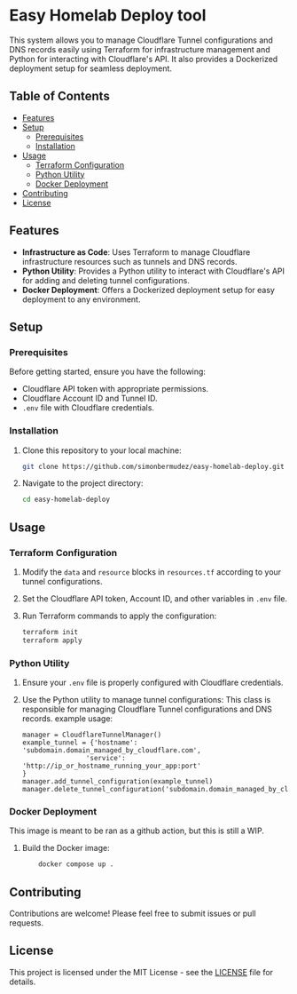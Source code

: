 # Easy Homelab Deploy tool

This system allows you to manage Cloudflare Tunnel configurations and DNS records easily using Terraform for infrastructure management and Python for interacting with Cloudflare's API. It also provides a Dockerized deployment setup for seamless deployment.

## Table of Contents

- [Features](#features)
- [Setup](#setup)
  - [Prerequisites](#prerequisites)
  - [Installation](#installation)
- [Usage](#usage)
  - [Terraform Configuration](#terraform-configuration)
  - [Python Utility](#python-utility)
  - [Docker Deployment](#docker-deployment)
- [Contributing](#contributing)
- [License](#license)

## Features

- **Infrastructure as Code**: Uses Terraform to manage Cloudflare infrastructure resources such as tunnels and DNS records.
- **Python Utility**: Provides a Python utility to interact with Cloudflare's API for adding and deleting tunnel configurations.
- **Docker Deployment**: Offers a Dockerized deployment setup for easy deployment to any environment.

## Setup

### Prerequisites

Before getting started, ensure you have the following:

- Cloudflare API token with appropriate permissions.
- Cloudflare Account ID and Tunnel ID.
- `.env` file with Cloudflare credentials.

### Installation

1. Clone this repository to your local machine:

    ```bash
    git clone https://github.com/simonbermudez/easy-homelab-deploy.git
    ```

2. Navigate to the project directory:

    ```bash
    cd easy-homelab-deploy
    ```

## Usage

### Terraform Configuration

1. Modify the `data` and `resource` blocks in `resources.tf` according to your tunnel configurations.

2. Set the Cloudflare API token, Account ID, and other variables in `.env` file.

3. Run Terraform commands to apply the configuration:

    ```bash
    terraform init
    terraform apply
    ```

### Python Utility

1. Ensure your `.env` file is properly configured with Cloudflare credentials.

2. Use the Python utility to manage tunnel configurations:
    This class is responsible for managing Cloudflare Tunnel configurations and DNS records.
    example usage: 
    ```
    manager = CloudflareTunnelManager()
    example_tunnel = {'hostname': 'subdomain.domain_managed_by_cloudflare.com',
                    'service': 'http://ip_or_hostname_running_your_app:port'
    }
    manager.add_tunnel_configuration(example_tunnel)
    manager.delete_tunnel_configuration('subdomain.domain_managed_by_cloudflare.com')
    ```

### Docker Deployment

This image is meant to be ran as a github action, but this is still a WIP.

1. Build the Docker image:

    ```bash
        docker compose up .
    ```

## Contributing

Contributions are welcome! Please feel free to submit issues or pull requests.

## License

This project is licensed under the MIT License - see the [LICENSE](LICENSE) file for details.
